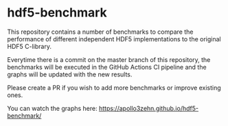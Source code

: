 # hdf5-benchmark

This repository contains a number of benchmarks to compare the performance of different independent HDF5 implementations to the original HDF5 C-library.

Everytime there is a commit on the master branch of this repository, the benchmarks will be executed in the GitHub Actions CI pipeline and the graphs will be updated with the new results.

Please create a PR if you wish to add more benchmarks or improve existing ones.

You can watch the graphs here: https://apollo3zehn.github.io/hdf5-benchmark/